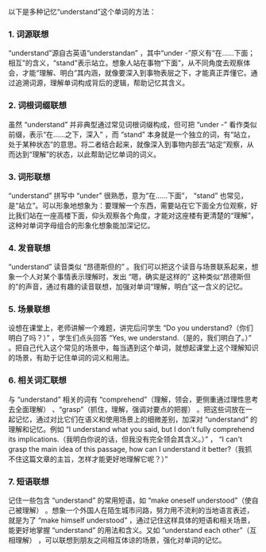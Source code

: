 以下是多种记忆“understand”这个单词的方法：

### 1. 词源联想
“understand”源自古英语“understandan” ，其中“under -”原义有“在……下面；相互”的含义，“stand”表示站立。想象人站在事物“下面”，从不同角度去观察体会，才能“理解、明白”其内涵，就像要深入到事物表层之下，才能真正弄懂它。通过追溯词源，理解单词构成背后的逻辑，帮助记忆其含义。 

### 2. 词根词缀联想 
虽然 “understand” 并非典型通过常见词根词缀构成，但可把 “under -” 看作类似前缀，表示“在……之下，深入” ，而 “stand” 本身就是一个独立的词，有“站立，处于某种状态”的意思。将二者结合起来，就像深入到事物内部去“站定”观察，从而达到“理解”的状态，以此帮助记忆单词的词义。 

### 3. 词形联想 
“understand” 拼写中 “under” 很熟悉，意为“在……下面”， “stand” 也常见，是“站立”。可以形象地想象为：要理解一个东西，需要站在它下面全方位观察，好比我们站在一座高楼下面，仰头观察各个角度，才能对这座楼有更清楚的“理解”，这种对单词字母组合的形象化想象能加深记忆。 

### 4. 发音联想 
“understand” 读音类似 “昂德斯但的” 。我们可以把这个读音与场景联系起来，想象一个人对某个事情表示理解时，发出 “嗯，确实是这样的” 这种类似“昂德斯但的”的声音，通过有趣的读音联想，加强对单词“理解，明白”这一含义的记忆。 

### 5. 场景联想 
设想在课堂上，老师讲解一个难题，讲完后问学生 “Do you understand?（你们明白了吗？）” ，学生们点头回答 “Yes, we understand.（是的，我们明白了。）” 。把自己代入这个常见的场景中，每当遇到这个单词，就想起课堂上这个理解知识的场景，有助于记住单词的词义和用法。 

### 6. 相关词汇联想 
与 “understand” 相关的词有 “comprehend”（理解，领会，更侧重通过理性思考去全面理解） 、“grasp”（抓住，理解，强调对要点的把握） 。把这些词放在一起记忆，通过对比它们在语义和使用场景上的细微差别，加深对 “understand” 的理解和记忆。例如 “I understand what you said, but I don't fully comprehend its implications.（我明白你说的话，但我没有完全领会其含义。）”  ， “I can't grasp the main idea of this passage, how can I understand it better?（我抓不住这篇文章的主旨，怎样才能更好地理解它呢？）” 

### 7. 短语联想 
记住一些包含 “understand” 的常用短语，如 “make oneself understood”（使自己被理解） 。想象一个外国人在陌生城市问路，努力用不流利的当地语言表述，就是为了 “make himself understood” ，通过记住这样具体的短语和相关场景，能更好地掌握 “understand” 的用法和含义。又如 “understand each other”（互相理解） ，可以联想到朋友之间相互体谅的场景，强化对单词的记忆。 
